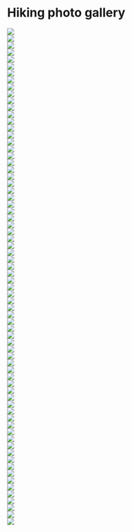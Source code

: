 <!-- ---
layout: page
title: 
--- -->

<div>
  <h1>Hiking photo gallery</h1>
</div>

<template id="gallery_template"><div class="tex_background"><div id="texBoxClick" class="gallery_border">
<div class="x_top">
    <img src="{{ site.baseurl }}assets/xbox.png" class="gallery_xbox" onclick="removeTex()">
</div>
<img src="{{ site.baseurl }}assets/hiking/hiking_1.JPEG" class="zoom_img" id="hiking_img">
<div class="gallery_caption_list">
    <div>Great Falls, MD</div>
    <div>December, 2019</div>
</div>
<div class="gallery_img_list">
    <div id="suppGallery" class="supplement" onclick="advanceHikingImage(-1);">
        <!-- <img src="{{ site.baseurl }}assets/xbox.png" class="gallery_icon"> -->
        <div class="suppImgBase">
            <img src="{{ site.baseurl }}assets/left_arrow.png" class="gallery_icon">
        </div>
        <div class="suppImgHover">
            <img src="{{ site.baseurl }}assets/left_arrow_w.png" class="gallery_icon">
        </div>
    </div>
    <div id="suppGallery" class="supplement" onclick="advanceHikingImage(1);">
        <!-- <img src="{{ site.baseurl }}assets/xbox.png" class="gallery_icon"> -->
        <div class="suppImgBase">
            <img src="{{ site.baseurl }}assets/right_arrow.png" class="gallery_icon">
        </div>
        <div class="suppImgHover">
            <img src="{{ site.baseurl }}assets/right_arrow_w.png" class="gallery_icon">
        </div>
    </div>
</div>
</div></div></template>

<div id="texHolder">
</div>

<div class="project_row">
    <div class="project_column">
        <div class="project_container" onclick="showHiking(event, 'gallery_template', 1); ">
            <img src="{{ site.baseurl }}assets/hiking/hiking_1.JPEG" class="gallery_img"/>
        </div>
    </div>
    <div class="project_column">
        <div class="project_container" onclick="showHiking(event, 'gallery_template', 2); ">
            <img src="{{ site.baseurl }}assets/hiking/hiking_2.JPEG" class="gallery_img"/>
        </div>
    </div>
    <div class="project_column">
        <div class="project_container" onclick="showHiking(event, 'gallery_template', 3); ">
            <img src="{{ site.baseurl }}assets/hiking/hiking_3.JPEG" class="gallery_img"/>
        </div>
    </div>
</div> 
<div class="project_row">
    <div class="project_column">
        <div class="project_container" onclick="showHiking(event, 'gallery_template', 4); ">
            <img src="{{ site.baseurl }}assets/hiking/hiking_4.JPEG" class="gallery_img"/>
        </div>
    </div>
    <div class="project_column">
        <div class="project_container" onclick="showHiking(event, 'gallery_template', 5); ">
            <img src="{{ site.baseurl }}assets/hiking/hiking_5.JPEG" class="gallery_img"/>
        </div>
    </div>
    <div class="project_column">
        <div class="project_container" onclick="showHiking(event, 'gallery_template', 6); ">
            <img src="{{ site.baseurl }}assets/hiking/hiking_6.JPEG" class="gallery_img"/>
        </div>
    </div>
</div> 
<div class="project_row">
    <div class="project_column">
        <div class="project_container" onclick="showHiking(event, 'gallery_template', 7); ">
            <img src="{{ site.baseurl }}assets/hiking/hiking_7.JPEG" class="gallery_img"/>
        </div>
    </div>
    <div class="project_column">
        <div class="project_container" onclick="showHiking(event, 'gallery_template', 8); ">
            <img src="{{ site.baseurl }}assets/hiking/hiking_8.JPEG" class="gallery_img"/>
        </div>
    </div>
    <div class="project_column">
        <div class="project_container" onclick="showHiking(event, 'gallery_template', 9); ">
            <img src="{{ site.baseurl }}assets/hiking/hiking_9.JPEG" class="gallery_img"/>
        </div>
    </div>
</div> 
<div class="project_row">
    <div class="project_column">
        <div class="project_container" onclick="showHiking(event, 'gallery_template', 10); ">
            <img src="{{ site.baseurl }}assets/hiking/hiking_10.JPEG" class="gallery_img"/>
        </div>
    </div>
    <div class="project_column">
        <div class="project_container" onclick="showHiking(event, 'gallery_template', 11); ">
            <img src="{{ site.baseurl }}assets/hiking/hiking_11.JPEG" class="gallery_img"/>
        </div>
    </div>
    <div class="project_column">
        <div class="project_container" onclick="showHiking(event, 'gallery_template', 12); ">
            <img src="{{ site.baseurl }}assets/hiking/hiking_12.JPEG" class="gallery_img"/>
        </div>
    </div>
</div> 
<div class="project_row">
    <div class="project_column">
        <div class="project_container" onclick="showHiking(event, 'gallery_template', 13); ">
            <img src="{{ site.baseurl }}assets/hiking/hiking_13.JPEG" class="gallery_img"/>
        </div>
    </div>
    <div class="project_column">
        <div class="project_container" onclick="showHiking(event, 'gallery_template', 14); ">
            <img src="{{ site.baseurl }}assets/hiking/hiking_14.JPEG" class="gallery_img"/>
        </div>
    </div>
    <div class="project_column">
        <div class="project_container" onclick="showHiking(event, 'gallery_template', 15); ">
            <img src="{{ site.baseurl }}assets/hiking/hiking_15.JPEG" class="gallery_img"/>
        </div>
    </div>
</div> 
<div class="project_row">
    <div class="project_column">
        <div class="project_container" onclick="showHiking(event, 'gallery_template', 16); ">
            <img src="{{ site.baseurl }}assets/hiking/hiking_16.JPEG" class="gallery_img"/>
        </div>
    </div>
    <div class="project_column">
        <div class="project_container" onclick="showHiking(event, 'gallery_template', 17); ">
            <img src="{{ site.baseurl }}assets/hiking/hiking_17.JPEG" class="gallery_img"/>
        </div>
    </div>
    <div class="project_column">
        <div class="project_container" onclick="showHiking(event, 'gallery_template', 18); ">
            <img src="{{ site.baseurl }}assets/hiking/hiking_18.JPEG" class="gallery_img"/>
        </div>
    </div>
</div> 
<div class="project_row">
    <div class="project_column">
        <div class="project_container" onclick="showHiking(event, 'gallery_template', 19); ">
            <img src="{{ site.baseurl }}assets/hiking/hiking_19.JPEG" class="gallery_img"/>
        </div>
    </div>
    <div class="project_column">
        <div class="project_container" onclick="showHiking(event, 'gallery_template', 20); ">
            <img src="{{ site.baseurl }}assets/hiking/hiking_20.JPEG" class="gallery_img"/>
        </div>
    </div>
    <div class="project_column">
        <div class="project_container" onclick="showHiking(event, 'gallery_template', 21); ">
            <img src="{{ site.baseurl }}assets/hiking/hiking_21.JPEG" class="gallery_img"/>
        </div>
    </div>
</div> 
<div class="project_row">
    <div class="project_column">
        <div class="project_container" onclick="showHiking(event, 'gallery_template', 3); ">
            <img src="{{ site.baseurl }}assets/hiking/hiking_22.JPEG" class="gallery_img"/>
        </div>
    </div>
    <div class="project_column">
        <div class="project_container" onclick="showHiking(event, 'gallery_template', 3); ">
            <img src="{{ site.baseurl }}assets/hiking/hiking_23.JPEG" class="gallery_img"/>
        </div>
    </div>
    <div class="project_column">
        <div class="project_container" onclick="showHiking(event, 'gallery_template', 3); ">
            <img src="{{ site.baseurl }}assets/hiking/hiking_24.JPEG" class="gallery_img"/>
        </div>
    </div>
</div> 
<div class="project_row">
    <div class="project_column">
        <div class="project_container" onclick="showHiking(event, 'gallery_template', 3); ">
            <img src="{{ site.baseurl }}assets/hiking/hiking_25.JPEG" class="gallery_img"/>
        </div>
    </div>
    <div class="project_column">
        <div class="project_container" onclick="showHiking(event, 'gallery_template', 3); ">
            <img src="{{ site.baseurl }}assets/hiking/hiking_26.JPEG" class="gallery_img"/>
        </div>
    </div>
    <div class="project_column">
        <div class="project_container" onclick="showHiking(event, 'gallery_template', 3); ">
            <img src="{{ site.baseurl }}assets/hiking/hiking_27.JPEG" class="gallery_img"/>
        </div>
    </div>
</div> 
<div class="project_row">
    <div class="project_column">
        <div class="project_container" onclick="showHiking(event, 'gallery_template', 3); ">
            <img src="{{ site.baseurl }}assets/hiking/hiking_28.JPEG" class="gallery_img"/>
        </div>
    </div>
    <div class="project_column">
        <div class="project_container" onclick="showHiking(event, 'gallery_template', 3); ">
            <img src="{{ site.baseurl }}assets/hiking/hiking_29.JPEG" class="gallery_img"/>
        </div>
    </div>
    <div class="project_column">
        <div class="project_container" onclick="showHiking(event, 'gallery_template', 3); ">
            <img src="{{ site.baseurl }}assets/hiking/hiking_30.JPEG" class="gallery_img"/>
        </div>
    </div>
</div> 
<div class="project_row">
    <div class="project_column">
        <div class="project_container" onclick="showHiking(event, 'gallery_template', 3); ">
            <img src="{{ site.baseurl }}assets/hiking/hiking_31.JPEG" class="gallery_img"/>
        </div>
    </div>
    <div class="project_column">
        <div class="project_container" onclick="showHiking(event, 'gallery_template', 3); ">
            <img src="{{ site.baseurl }}assets/hiking/hiking_32.JPEG" class="gallery_img"/>
        </div>
    </div>
    <div class="project_column">
        <div class="project_container" onclick="showHiking(event, 'gallery_template', 3); ">
            <img src="{{ site.baseurl }}assets/hiking/hiking_33.JPEG" class="gallery_img"/>
        </div>
    </div>
</div> 
<div class="project_row">
    <div class="project_column">
        <div class="project_container" onclick="showHiking(event, 'gallery_template', 3); ">
            <img src="{{ site.baseurl }}assets/hiking/hiking_34.JPEG" class="gallery_img"/>
        </div>
    </div>
    <div class="project_column">
        <div class="project_container" onclick="showHiking(event, 'gallery_template', 3); ">
            <img src="{{ site.baseurl }}assets/hiking/hiking_35.JPEG" class="gallery_img"/>
        </div>
    </div>
    <div class="project_column">
        <div class="project_container" onclick="showHiking(event, 'gallery_template', 3); ">
            <img src="{{ site.baseurl }}assets/hiking/hiking_36.JPEG" class="gallery_img"/>
        </div>
    </div>
</div> 
<div class="project_row">
    <div class="project_column">
        <div class="project_container" onclick="showHiking(event, 'gallery_template', 3); ">
            <img src="{{ site.baseurl }}assets/hiking/hiking_37.JPEG" class="gallery_img"/>
        </div>
    </div>
    <div class="project_column">
        <div class="project_container" onclick="showHiking(event, 'gallery_template', 3); ">
            <img src="{{ site.baseurl }}assets/hiking/hiking_38.JPEG" class="gallery_img"/>
        </div>
    </div>
    <div class="project_column">
        <div class="project_container" onclick="showHiking(event, 'gallery_template', 3); ">
            <img src="{{ site.baseurl }}assets/hiking/hiking_39.JPEG" class="gallery_img"/>
        </div>
    </div>
</div> 
<div class="project_row">
    <div class="project_column">
        <div class="project_container" onclick="showHiking(event, 'gallery_template', 3); ">
            <img src="{{ site.baseurl }}assets/hiking/hiking_40.JPEG" class="gallery_img"/>
        </div>
    </div>
    <div class="project_column">
        <div class="project_container" onclick="showHiking(event, 'gallery_template', 3); ">
            <img src="{{ site.baseurl }}assets/hiking/hiking_41.JPEG" class="gallery_img"/>
        </div>
    </div>
    <div class="project_column">
        <div class="project_container" onclick="showHiking(event, 'gallery_template', 3); ">
            <img src="{{ site.baseurl }}assets/hiking/hiking_42.JPEG" class="gallery_img"/>
        </div>
    </div>
</div> 
<div class="project_row">
    <div class="project_column">
        <div class="project_container" onclick="showHiking(event, 'gallery_template', 3); ">
            <img src="{{ site.baseurl }}assets/hiking/hiking_43.JPEG" class="gallery_img"/>
        </div>
    </div>
    <div class="project_column">
        <div class="project_container" onclick="showHiking(event, 'gallery_template', 3); ">
            <img src="{{ site.baseurl }}assets/hiking/hiking_44.JPEG" class="gallery_img"/>
        </div>
    </div>
    <div class="project_column">
        <div class="project_container" onclick="showHiking(event, 'gallery_template', 3); ">
            <img src="{{ site.baseurl }}assets/hiking/hiking_45.JPEG" class="gallery_img"/>
        </div>
    </div>
</div> 
<div class="project_row">
    <div class="project_column">
        <div class="project_container" onclick="showHiking(event, 'gallery_template', 3); ">
            <img src="{{ site.baseurl }}assets/hiking/hiking_46.JPEG" class="gallery_img"/>
        </div>
    </div>
    <div class="project_column">
        <div class="project_container" onclick="showHiking(event, 'gallery_template', 3); ">
            <img src="{{ site.baseurl }}assets/hiking/hiking_47.JPEG" class="gallery_img"/>
        </div>
    </div>
    <div class="project_column">
        <div class="project_container" onclick="showHiking(event, 'gallery_template', 3); ">
            <img src="{{ site.baseurl }}assets/hiking/hiking_48.JPEG" class="gallery_img"/>
        </div>
    </div>
</div> 
<div class="project_row">
    <div class="project_column">
        <div class="project_container" onclick="showHiking(event, 'gallery_template', 3); ">
            <img src="{{ site.baseurl }}assets/hiking/hiking_49.JPEG" class="gallery_img"/>
        </div>
    </div>
    <div class="project_column">
        <div class="project_container" onclick="showHiking(event, 'gallery_template', 3); ">
            <img src="{{ site.baseurl }}assets/hiking/hiking_50.JPEG" class="gallery_img"/>
        </div>
    </div>
    <div class="project_column">
        <div class="project_container" onclick="showHiking(event, 'gallery_template', 3); ">
            <img src="{{ site.baseurl }}assets/hiking/hiking_51.JPEG" class="gallery_img"/>
        </div>
    </div>
</div> 
<div class="project_row">
    <div class="project_column">
        <div class="project_container" onclick="showHiking(event, 'gallery_template', 3); ">
            <img src="{{ site.baseurl }}assets/hiking/hiking_52.JPEG" class="gallery_img"/>
        </div>
    </div>
    <div class="project_column">
        <div class="project_container" onclick="showHiking(event, 'gallery_template', 3); ">
            <img src="{{ site.baseurl }}assets/hiking/hiking_53.JPEG" class="gallery_img"/>
        </div>
    </div>
    <div class="project_column">
        <div class="project_container" onclick="showHiking(event, 'gallery_template', 3); ">
            <img src="{{ site.baseurl }}assets/hiking/hiking_54.JPEG" class="gallery_img"/>
        </div>
    </div>
</div> 
<div class="project_row">
    <div class="project_column">
        <div class="project_container" onclick="showHiking(event, 'gallery_template', 3); ">
            <img src="{{ site.baseurl }}assets/hiking/hiking_55.JPEG" class="gallery_img"/>
        </div>
    </div>
    <div class="project_column">
        <div class="project_container" onclick="showHiking(event, 'gallery_template', 3); ">
            <img src="{{ site.baseurl }}assets/hiking/hiking_56.JPEG" class="gallery_img"/>
        </div>
    </div>
    <div class="project_column">
        <div class="project_container" onclick="showHiking(event, 'gallery_template', 3); ">
            <img src="{{ site.baseurl }}assets/hiking/hiking_57.JPEG" class="gallery_img"/>
        </div>
    </div>
</div> 
<div class="project_row">
    <div class="project_column">
        <div class="project_container" onclick="showHiking(event, 'gallery_template', 3); ">
            <img src="{{ site.baseurl }}assets/hiking/hiking_58.JPEG" class="gallery_img"/>
        </div>
    </div>
    <div class="project_column">
        <div class="project_container" onclick="showHiking(event, 'gallery_template', 3); ">
            <img src="{{ site.baseurl }}assets/hiking/hiking_59.JPEG" class="gallery_img"/>
        </div>
    </div>
    <div class="project_column">
        <div class="project_container" onclick="showHiking(event, 'gallery_template', 3); ">
            <img src="{{ site.baseurl }}assets/hiking/hiking_60.JPEG" class="gallery_img"/>
        </div>
    </div>
</div> 
<div class="project_row">
    <div class="project_column">
        <div class="project_container" onclick="showHiking(event, 'gallery_template', 3); ">
            <img src="{{ site.baseurl }}assets/hiking/hiking_61.JPEG" class="gallery_img"/>
        </div>
    </div>
    <div class="project_column">
        <div class="project_container" onclick="showHiking(event, 'gallery_template', 3); ">
            <img src="{{ site.baseurl }}assets/hiking/hiking_62.JPEG" class="gallery_img"/>
        </div>
    </div>
    <div class="project_column">
        <div class="project_container" onclick="showHiking(event, 'gallery_template', 3); ">
            <img src="{{ site.baseurl }}assets/hiking/hiking_63.JPEG" class="gallery_img"/>
        </div>
    </div>
</div> 
<div class="project_row">
    <div class="project_column">
        <div class="project_container" onclick="showHiking(event, 'gallery_template', 3); ">
            <img src="{{ site.baseurl }}assets/hiking/hiking_64.JPEG" class="gallery_img"/>
        </div>
    </div>
    <div class="project_column">
        <div class="project_container" onclick="showHiking(event, 'gallery_template', 3); ">
            <img src="{{ site.baseurl }}assets/hiking/hiking_65.JPEG" class="gallery_img"/>
        </div>
    </div>
    <div class="project_column">
        <div class="project_container" onclick="showHiking(event, 'gallery_template', 3); ">
            <img src="{{ site.baseurl }}assets/hiking/hiking_66.JPEG" class="gallery_img"/>
        </div>
    </div>
</div> 
<div class="project_row">
    <div class="project_column">
        <div class="project_container" onclick="showHiking(event, 'gallery_template', 3); ">
            <img src="{{ site.baseurl }}assets/hiking/hiking_67.JPEG" class="gallery_img"/>
        </div>
    </div>
    <div class="project_column">
        <div class="project_container" onclick="showHiking(event, 'gallery_template', 3); ">
            <img src="{{ site.baseurl }}assets/hiking/hiking_68.JPEG" class="gallery_img"/>
        </div>
    </div>
    <div class="project_column">
        <div class="project_container" onclick="showHiking(event, 'gallery_template', 3); ">
            <img src="{{ site.baseurl }}assets/hiking/hiking_69.JPEG" class="gallery_img"/>
        </div>
    </div>
</div> 
<div class="project_row">
    <div class="project_column">
        <div class="project_container" onclick="showHiking(event, 'gallery_template', 3); ">
            <img src="{{ site.baseurl }}assets/hiking/hiking_70.JPEG" class="gallery_img"/>
        </div>
    </div>
    <div class="project_column">
        <div class="project_container" onclick="showHiking(event, 'gallery_template', 3); ">
            <img src="{{ site.baseurl }}assets/hiking/hiking_71.JPEG" class="gallery_img"/>
        </div>
    </div>
    <div class="project_column">
        <div class="project_container" onclick="showHiking(event, 'gallery_template', 3); ">
            <img src="{{ site.baseurl }}assets/hiking/hiking_72.JPEG" class="gallery_img"/>
        </div>
    </div>
</div> 